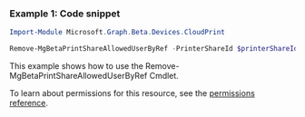 ### Example 1: Code snippet

```powershellImport-Module Microsoft.Graph.Beta.Devices.CloudPrint

Remove-MgBetaPrintShareAllowedUserByRef -PrinterShareId $printerShareId -UserId $userId
```
This example shows how to use the Remove-MgBetaPrintShareAllowedUserByRef Cmdlet.
To learn about permissions for this resource, see the [permissions reference](/graph/permissions-reference).

